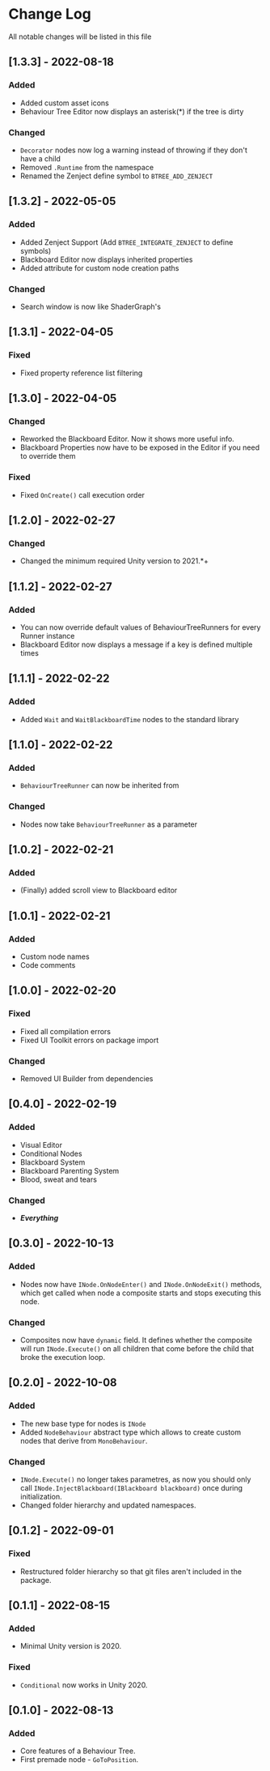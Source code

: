 # Change Log
All notable changes will be listed in this file

## [1.3.3] - 2022-08-18
### Added
* Added custom asset icons
* Behaviour Tree Editor now displays an asterisk(*) if the tree is dirty

### Changed
* `Decorator` nodes now log a warning instead of throwing if they don't have a child
* Removed `.Runtime` from the namespace
* Renamed the Zenject define symbol to `BTREE_ADD_ZENJECT`

## [1.3.2] - 2022-05-05
### Added
* Added Zenject Support (Add `BTREE_INTEGRATE_ZENJECT` to define symbols)
* Blackboard Editor now displays inherited properties
* Added attribute for custom node creation paths

### Changed
* Search window is now like ShaderGraph's

## [1.3.1] - 2022-04-05
### Fixed
* Fixed property reference list filtering

## [1.3.0] - 2022-04-05
### Changed
* Reworked the Blackboard Editor. Now it shows more useful info.
* Blackboard Properties now have to be exposed in the Editor if you need to override them

### Fixed
* Fixed `OnCreate()` call execution order

## [1.2.0] - 2022-02-27
### Changed
* Changed the minimum required Unity version to 2021.*+

## [1.1.2] - 2022-02-27
### Added
* You can now override default values of BehaviourTreeRunners for every Runner instance
* Blackboard Editor now displays a message if a key is defined multiple times

## [1.1.1] - 2022-02-22
### Added
* Added `Wait` and `WaitBlackboardTime` nodes to the standard library

## [1.1.0] - 2022-02-22
### Added
* `BehaviourTreeRunner` can now be inherited from

### Changed
* Nodes now take `BehaviourTreeRunner` as a parameter

## [1.0.2] - 2022-02-21
### Added
* (Finally) added scroll view to Blackboard editor

## [1.0.1] - 2022-02-21
### Added
* Custom node names
* Code comments

## [1.0.0] - 2022-02-20
### Fixed
* Fixed all compilation errors
* Fixed UI Toolkit errors on package import

### Changed
* Removed UI Builder from dependencies

## [0.4.0] - 2022-02-19
### Added
* Visual Editor
* Conditional Nodes
* Blackboard System
* Blackboard Parenting System
* Blood, sweat and tears
### Changed
* **_Everything_**

## [0.3.0] - 2022-10-13
### Added
* Nodes now have `INode.OnNodeEnter()` and `INode.OnNodeExit()` methods, which get called when node a composite starts and stops executing this node.
### Changed
* Composites now have `dynamic` field. It defines whether the composite will run `INode.Execute()` on all children that come before the child that broke the execution loop.

## [0.2.0] - 2022-10-08
### Added
* The new base type for nodes is `INode`
* Added `NodeBehaviour` abstract type which allows to create custom nodes that derive from `MonoBehaviour`.
### Changed
* `INode.Execute()` no longer takes parametres, as now you should only call `INode.InjectBlackboard(IBlackboard blackboard)` once during initialization.
* Changed folder hierarchy and updated namespaces.

## [0.1.2] - 2022-09-01
### Fixed
* Restructured folder hierarchy so that git files aren't included in the package.

## [0.1.1] - 2022-08-15
### Added
* Minimal Unity version is 2020.
### Fixed
* `Conditional` now works in Unity 2020.

## [0.1.0] - 2022-08-13
### Added
* Core features of a Behaviour Tree.
* First premade node - `GoToPosition`.